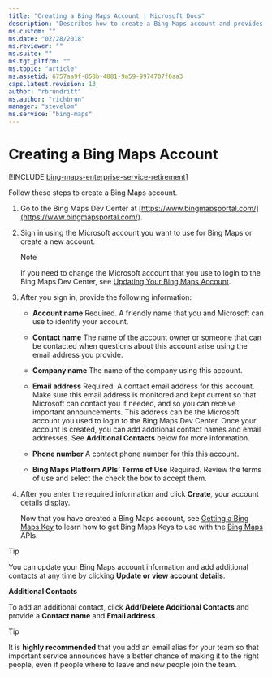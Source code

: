 ```yaml
---
title: "Creating a Bing Maps Account | Microsoft Docs"
description: "Describes how to create a Bing Maps account and provides a step-by-step process of creating a Bing Maps account and additional contacts."
ms.custom: ""
ms.date: "02/28/2018"
ms.reviewer: ""
ms.suite: ""
ms.tgt_pltfrm: ""
ms.topic: "article"
ms.assetid: 6757aa9f-858b-4881-9a59-9974707f0aa3
caps.latest.revision: 13
author: "rbrundritt"
ms.author: "richbrun"
manager: "stevelom"
ms.service: "bing-maps"
---
```


# Creating a Bing Maps Account

[!INCLUDE [bing-maps-enterprise-service-retirement](../../includes/bing-maps-enterprise-service-retirement.md)]

Follow these steps to create a Bing Maps account.  
  
1.  Go to the Bing Maps Dev Center at [https://www.bingmapsportal.com/](https://www.bingmapsportal.com/).  
  
2.  Sign in using the Microsoft account you want to use for Bing Maps or create a new account.  
  
    > [!NOTE]
    >  If you need to change the Microsoft account that you use to login to the Bing Maps Dev Center, see [Updating Your Bing Maps Account](updating-your-bing-maps-account.md).  
  
3.  After you sign in, provide the following information:  
  
    -   **Account name** Required. A friendly name that you and Microsoft can use to identify your account.  
  
    -   **Contact name** The name of the account owner or someone that can be contacted when questions about this account arise using the email address you provide.  
  
    -   **Company name** The name of the company using this account.  
  
    -   **Email address** Required. A contact email address for this account. Make sure this email address is monitored and kept current so that Microsoft can contact you if needed, and so you can receive important announcements. This address can be the Microsoft account you used to login to the Bing Maps Dev Center. Once your account is created, you can add additional contact names and email addresses. See **Additional Contacts** below for more information.  
  
    -   **Phone number** A contact phone number for this this account.  
  
    -   **Bing Maps Platform APIs’ Terms of Use** Required. Review the terms of use and select the check the box to accept them.  
  
4.  After you enter the required information and click **Create**, your account details display.  
  
     Now that you have created a Bing Maps account, see [Getting a Bing Maps Key](getting-a-bing-maps-key.md) to learn how to get Bing Maps Keys to use with the [Bing Maps](../index.md) APIs.  
  
> [!TIP]
>  You can update your Bing Maps account information and add additional contacts at any time by clicking **Update or view account details**.  
  
 **Additional Contacts**  
  
 To add an additional contact, click **Add/Delete Additional Contacts** and provide a **Contact name** and **Email address**.  
  
> [!TIP]
>  It is **highly recommended** that you add an email alias for your team so that important service announces have a better chance of making it to the right people, even if people where to leave and new people join the team.